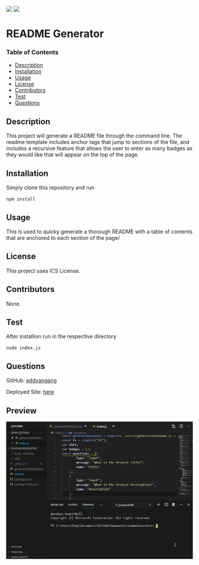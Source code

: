 ![](https://img.shields.io/badge/License-ICS-brightgreen) ![](https://img.shields.io/badge/Eddy-Yang-blue)

# README Generator

### Table of Contents
- [Description](#description)
- [Installation](#installation)
- [Usage](#usage)
- [License](#license)
- [Contributors](#contributors)
- [Test](#test)
- [Questions](#questions)

## Description
This project will generate a README file through the command line. The readme template includes anchor tags that jump to sections of the file, and includes a recursive feature that allows the user to enter as many badges as they would like that will appear on the top of the page. 

## Installation
Simply clone this repository and run 
```
npm install
```

## Usage
This is used to quicky generate a thorough README with a table of contents that are anchored to each section of the page/

## License
This project uses ICS License.

## Contributors
None.

## Test
After installion run in the respective directory
```
node index.js
```

## Questions

GitHub: [eddyangang](https://github.com/eddyangang)

Deployed Site: [here](https://github.com/eddyangang)

## Preview

![Preview](preview.gif)
